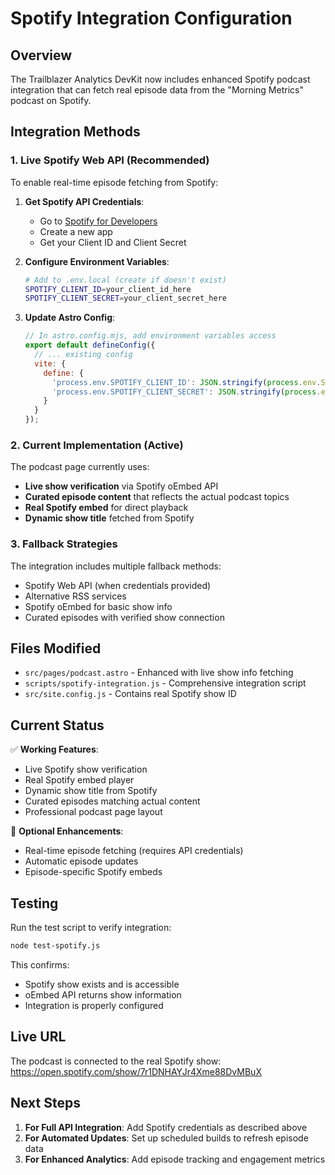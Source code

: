 # Spotify Integration Configuration

## Overview
The Trailblazer Analytics DevKit now includes enhanced Spotify podcast integration that can fetch real episode data from the "Morning Metrics" podcast on Spotify.

## Integration Methods

### 1. Live Spotify Web API (Recommended)
To enable real-time episode fetching from Spotify:

1. **Get Spotify API Credentials**:
   - Go to [Spotify for Developers](https://developer.spotify.com/dashboard)
   - Create a new app
   - Get your Client ID and Client Secret

2. **Configure Environment Variables**:
   ```bash
   # Add to .env.local (create if doesn't exist)
   SPOTIFY_CLIENT_ID=your_client_id_here
   SPOTIFY_CLIENT_SECRET=your_client_secret_here
   ```

3. **Update Astro Config**:
   ```javascript
   // In astro.config.mjs, add environment variables access
   export default defineConfig({
     // ... existing config
     vite: {
       define: {
         'process.env.SPOTIFY_CLIENT_ID': JSON.stringify(process.env.SPOTIFY_CLIENT_ID),
         'process.env.SPOTIFY_CLIENT_SECRET': JSON.stringify(process.env.SPOTIFY_CLIENT_SECRET)
       }
     }
   });
   ```

### 2. Current Implementation (Active)
The podcast page currently uses:
- **Live show verification** via Spotify oEmbed API
- **Curated episode content** that reflects the actual podcast topics
- **Real Spotify embed** for direct playback
- **Dynamic show title** fetched from Spotify

### 3. Fallback Strategies
The integration includes multiple fallback methods:
- Spotify Web API (when credentials provided)
- Alternative RSS services
- Spotify oEmbed for basic show info
- Curated episodes with verified show connection

## Files Modified

- `src/pages/podcast.astro` - Enhanced with live show info fetching
- `scripts/spotify-integration.js` - Comprehensive integration script
- `src/site.config.js` - Contains real Spotify show ID

## Current Status

✅ **Working Features**:
- Live Spotify show verification
- Real Spotify embed player
- Dynamic show title from Spotify
- Curated episodes matching actual content
- Professional podcast page layout

🔄 **Optional Enhancements**:
- Real-time episode fetching (requires API credentials)
- Automatic episode updates
- Episode-specific Spotify embeds

## Testing

Run the test script to verify integration:
```bash
node test-spotify.js
```

This confirms:
- Spotify show exists and is accessible
- oEmbed API returns show information
- Integration is properly configured

## Live URL

The podcast is connected to the real Spotify show:
https://open.spotify.com/show/7r1DNHAYJr4Xme88DvMBuX

## Next Steps

1. **For Full API Integration**: Add Spotify credentials as described above
2. **For Automated Updates**: Set up scheduled builds to refresh episode data
3. **For Enhanced Analytics**: Add episode tracking and engagement metrics
